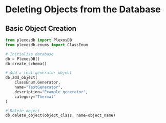 # Deleting Objects from the Database

## Basic Object Creation

```python
from plexosdb import PlexosDB
from plexosdb.enums import ClassEnum

# Initialize database
db = PlexosDB()
db.create_schema()

# Add a test generator object
db.add_object(
    ClassEnum.Generator,
    name="TestGenerator",
    description="Example generator",
    category="Thermal"
)

# Delete object
db.delete_object(object_class, name=object_name)
```
